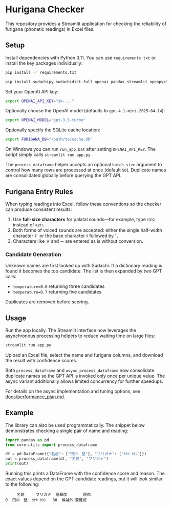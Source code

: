 # Hurigana Checker

This repository provides a Streamlit application for checking the reliability of furigana (phonetic readings) in Excel files.

## Setup

Install dependencies with Python 3.11.  You can use ``requirements.txt`` or
install the key packages individually:

```bash
pip install -r requirements.txt
```

```bash
pip install sudachipy sudachidict-full openai pandas streamlit openpyxl xlsxwriter
```

Set your OpenAI API key:

```bash
export OPENAI_API_KEY="sk-..."
```

Optionally choose the OpenAI model (defaults to `gpt-4.1-mini-2025-04-14`):

```bash
export OPENAI_MODEL="gpt-3.5-turbo"
```

Optionally specify the SQLite cache location:

```bash
export FURIGANA_DB="/path/to/cache.db"
```

On Windows you can run ``run_app.bat`` after setting ``OPENAI_API_KEY``.
The script simply calls ``streamlit run app.py``.

The ``process_dataframe`` helper accepts an optional ``batch_size`` argument
to control how many rows are processed at once (default ``50``). Duplicate
names are consolidated globally before querying the GPT API.

## Furigana Entry Rules

When typing readings into Excel, follow these conventions so the checker can
produce consistent results:

1. Use **full-size characters** for palatal sounds—for example, type ``ｷﾖｳｺ``
   instead of ``ｷｮｳｺ``.
2. Both forms of voiced sounds are accepted: either the single half-width
   character ``ﾀﾞ`` or the base character ``ﾀ`` followed by ``ﾞ``.
3. Characters like ``ヲ`` and ``ー`` are entered as is without conversion.

### Candidate Generation

Unknown names are first looked up with Sudachi. If a dictionary reading is found
it becomes the top candidate. The list is then expanded by two GPT calls:

* ``temperature=0.0`` returning three candidates
* ``temperature=0.7`` returning five candidates

Duplicates are removed before scoring.

## Usage

Run the app locally. The Streamlit interface now leverages the asynchronous
processing helpers to reduce waiting time on large files:

```bash
streamlit run app.py
```

Upload an Excel file, select the name and furigana columns, and download the result with confidence scores.

Both ``process_dataframe`` and ``async_process_dataframe`` now consolidate
duplicate names so the GPT API is invoked only once per unique value. The async
variant additionally allows limited concurrency for further speedups.

For details on the async implementation and tuning options, see
[docs/performance_plan.md](docs/performance_plan.md).

## Example

The library can also be used programmatically. The snippet below
demonstrates checking a single pair of name and reading:

```python
import pandas as pd
from core.utils import process_dataframe

df = pd.DataFrame({"名前": ["田中　堅"], "フリガナ": ["ﾀﾅｶ ｶﾀｼ"]})
out = process_dataframe(df, "名前", "フリガナ")
print(out)
```

Running this prints a DataFrame with the confidence score and reason.
The exact values depend on the GPT candidate readings, but it will look
similar to the following:

```
     名前     フリガナ  信頼度       理由
0  田中　堅  ﾀﾅｶ ｶﾀｼ   30  候補外･要確認
```
